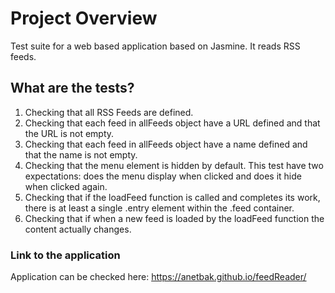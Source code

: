 # Project Overview

Test suite for a web based application based on Jasmine. It reads RSS feeds.

## What are the tests?

  1. Checking that all RSS Feeds are defined.
  2. Checking that each feed in allFeeds object have a URL defined and that the URL is not empty.
  3. Checking that each feed in allFeeds object have a name defined and that the name is not empty.
  4. Checking that the menu element is hidden by default. This test have two expectations: does the menu display when clicked and does it hide when clicked again.
  5. Checking that if the loadFeed function is called and completes its work, there is at least a single .entry element within the .feed container.
  6. Checking that if when a new feed is loaded by the loadFeed function the content actually changes.

### Link to the application

  Application can be checked here: https://anetbak.github.io/feedReader/
